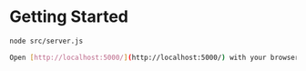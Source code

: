 # Getting Started

```bash
node src/server.js

Open [http://localhost:5000/](http://localhost:5000/) with your browser to see the result

